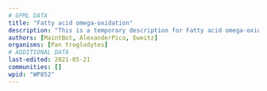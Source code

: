 ```yaml
---
# GPML DATA
title: "Fatty acid omega-oxidation"
description: "This is a temporary description for Fatty acid omega-oxidation"
authors: [MaintBot, AlexanderPico, Eweitz]
organisms: [Pan troglodytes]
# ADDITIONAL DATA
last-edited: 2021-05-21
communities: []
wpid: "WP852"
---
```

